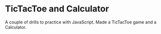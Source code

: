 # TicTacToe and Calculator
A couple of drills to practice with JavaScript. Made a TicTacToe game and a Calculator.
